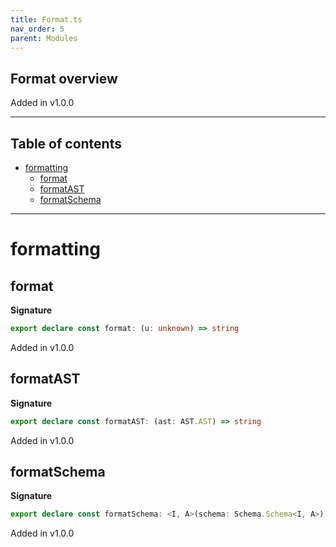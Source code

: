 ```yaml
---
title: Format.ts
nav_order: 5
parent: Modules
---
```


## Format overview

Added in v1.0.0

---

<h2 class="text-delta">Table of contents</h2>

- [formatting](#formatting)
  - [format](#format)
  - [formatAST](#formatast)
  - [formatSchema](#formatschema)

---

# formatting

## format

**Signature**

```ts
export declare const format: (u: unknown) => string
```

Added in v1.0.0

## formatAST

**Signature**

```ts
export declare const formatAST: (ast: AST.AST) => string
```

Added in v1.0.0

## formatSchema

**Signature**

```ts
export declare const formatSchema: <I, A>(schema: Schema.Schema<I, A>) => string
```

Added in v1.0.0
